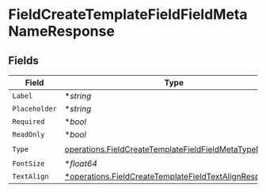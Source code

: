 # FieldCreateTemplateFieldFieldMetaNameResponse


## Fields

| Field                                                                                                                           | Type                                                                                                                            | Required                                                                                                                        | Description                                                                                                                     |
| ------------------------------------------------------------------------------------------------------------------------------- | ------------------------------------------------------------------------------------------------------------------------------- | ------------------------------------------------------------------------------------------------------------------------------- | ------------------------------------------------------------------------------------------------------------------------------- |
| `Label`                                                                                                                         | **string*                                                                                                                       | :heavy_minus_sign:                                                                                                              | N/A                                                                                                                             |
| `Placeholder`                                                                                                                   | **string*                                                                                                                       | :heavy_minus_sign:                                                                                                              | N/A                                                                                                                             |
| `Required`                                                                                                                      | **bool*                                                                                                                         | :heavy_minus_sign:                                                                                                              | N/A                                                                                                                             |
| `ReadOnly`                                                                                                                      | **bool*                                                                                                                         | :heavy_minus_sign:                                                                                                              | N/A                                                                                                                             |
| `Type`                                                                                                                          | [operations.FieldCreateTemplateFieldFieldMetaTypeName](../../models/operations/fieldcreatetemplatefieldfieldmetatypename.md)    | :heavy_check_mark:                                                                                                              | N/A                                                                                                                             |
| `FontSize`                                                                                                                      | **float64*                                                                                                                      | :heavy_minus_sign:                                                                                                              | N/A                                                                                                                             |
| `TextAlign`                                                                                                                     | [*operations.FieldCreateTemplateFieldTextAlignResponse2](../../models/operations/fieldcreatetemplatefieldtextalignresponse2.md) | :heavy_minus_sign:                                                                                                              | N/A                                                                                                                             |